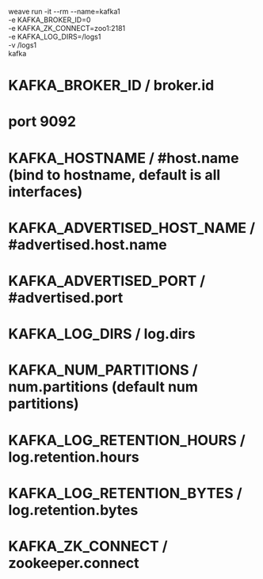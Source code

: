 weave run -it --rm --name=kafka1 \
 -e KAFKA_BROKER_ID=0 \
 -e KAFKA_ZK_CONNECT=zoo1:2181 \
 -e KAFKA_LOG_DIRS=/logs1 \
 -v /logs1 \
 kafka

 # KAFKA_BROKER_ID / broker.id
 # port 9092
 # KAFKA_HOSTNAME / #host.name (bind to hostname, default is all interfaces)
 # KAFKA_ADVERTISED_HOST_NAME / #advertised.host.name
 # KAFKA_ADVERTISED_PORT / #advertised.port
 # KAFKA_LOG_DIRS / log.dirs
 # KAFKA_NUM_PARTITIONS / num.partitions (default num partitions)
 # KAFKA_LOG_RETENTION_HOURS / log.retention.hours
 # KAFKA_LOG_RETENTION_BYTES / log.retention.bytes
 # KAFKA_ZK_CONNECT / zookeeper.connect
